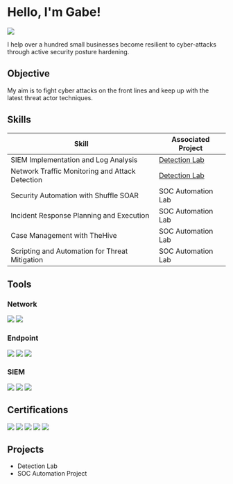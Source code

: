 # Hello, I'm Gabe!
<a href="[https://linkedin.com](https://www.linkedin.com/in/gabrielogando/)"><img src="https://img.shields.io/badge/-LinkedIn-0072b1?&style=for-the-badge&logo=linkedin&logoColor=white" /></a>

I help over a hundred small businesses become resilient to cyber-attacks through active security posture hardening.
## Objective

My aim is to fight cyber attacks on the front lines and keep up with the latest threat actor techniques.
## Skills

| Skill                                         | Associated Project         |
|-----------------------------------------------|----------------------------|
| SIEM Implementation and Log Analysis          | <a href="https://google.com">Detection Lab</a>|
| Network Traffic Monitoring and Attack Detection | <a href="https://google.com">Detection Lab</a>|
| Security Automation with Shuffle SOAR         | SOC Automation Lab|
| Incident Response Planning and Execution      | SOC Automation Lab|
| Case Management with TheHive                  | SOC Automation Lab|
| Scripting and Automation for Threat Mitigation | SOC Automation Lab|

## Tools

### Network
<div>
    <img src="https://img.shields.io/badge/-Wireshark-1679A7?&style=for-the-badge&logo=Wireshark&logoColor=white" />
    <img src="https://img.shields.io/badge/-Suricata-EF3B2D?&style=for-the-badge&logo=Suricata&logoColor=white" />
</div>

### Endpoint
<div>
    <img src="https://img.shields.io/badge/-Microsoft_Defender_for_Endpoint-00A4EF?&style=for-the-badge&logo=Microsoft&logoColor=white" />
    <img src="https://img.shields.io/badge/-SentinelOne-33FF3F?&style=for-the-badge&logo=SentinelOne&logoColor=white" />
    <img src="https://img.shields.io/badge/-Crowdstrike-FF0000?&style=for-the-badge&logo=Crowdstrike&logoColor=white" />

</div>

### SIEM
<div>
    <img src="https://img.shields.io/badge/-Microsoft_Sentinel-0078D4?&style=for-the-badge&logo=Microsoft&logoColor=white" />
    <img src="https://img.shields.io/badge/-Splunk-000000?&style=for-the-badge&logo=Splunk&logoColor=white" />
    <img src="https://img.shields.io/badge/-Elastic-005571?&style=for-the-badge&logo=Elastic&logoColor=white" />
</div>

## Certifications
<div>
<img src="https://img.shields.io/badge/-Security%2B-FF0000?&style=for-the-badge&logo=CompTIA&logoColor=white" />
<img src="https://img.shields.io/badge/-Network%2B-FF0000?&style=for-the-badge&logo=CompTIA&logoColor=white" />
<img src="https://img.shields.io/badge/-AZ900-00008B?style=for-the-badge&logo=Mircosoft&logoColor=white" />
<img src="https://img.shields.io/badge/-AZ500-00008B?style=for-the-badge&logo=Microsoft&logoColor=white" />
<img src="https://img.shields.io/badge/eJPTv2-FF0000?style=for-the-badge&logoColor=white" /></div>

## Projects
- Detection Lab
- SOC Automation Project
